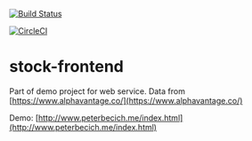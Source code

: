 [![Build Status](https://travis-ci.org/peterbecich/stock-frontend.svg?branch=master)](https://travis-ci.org/peterbecich/stock-frontend)

[![CircleCI](https://circleci.com/gh/peterbecich/stock-frontend.svg?style=svg)](https://circleci.com/gh/peterbecich/stock-frontend)

# stock-frontend

Part of demo project for web service.  Data from [https://www.alphavantage.co/](https://www.alphavantage.co/)

Demo:
[http://www.peterbecich.me/index.html](http://www.peterbecich.me/index.html)
